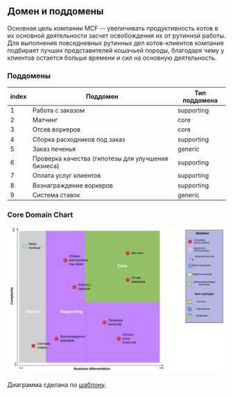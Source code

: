 ## Домен и поддомены

Основная цель компании MCF -- увеличивать продуктивность котов в их основной деятельности засчет освобождения их от рутинной работы.
Для выполнения повседневных рутинных дел котов-клиентов компания подбирает лучших представителей кошачьей породы,
благодаря чему у клиентов остается больше времени и сил на основную деятельность.

### Поддомены

| index | Поддомен                                           | Тип поддомена  |
|-------|----------------------------------------------------|----------------|
| 1     | Работа с заказом                                   | supporting     |
| 2     | Матчинг                                            | core           |
| 3     | Отсев воркеров                                     | core           |
| 4     | Сборка расходников под заказ                       | supporting     |
| 5     | Заказ печенья                                      | generic        |
| 6     | Проверка качества (гипотезы для улучшения бизнеса) | supporting     |
| 7     | Оплата услуг клиентов                              | supporting     |
| 8     | Вознаграждение воркеров                            | supporting     |
| 9     | Система ставок                                     | generic        |

### Core Domain Chart

![core-domain-chart](resources/core-domain-chart.jpg)

Диаграмма сделана по [шаблону](https://github.com/ddd-crew/core-domain-charts/blob/master/resources/drawio-template/core-domain-chart-template.drawio).